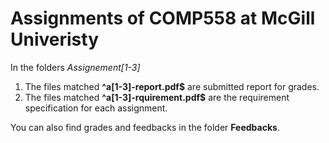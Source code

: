 # Assignments of COMP558 at McGill Univeristy
In the folders *Assignement[1-3]* 

1. The files matched **^a[1-3]-report.pdf$** are submitted report for grades.
2. The files matched **^a[1-3]-rquirement.pdf$** are the requirement specification for each assignment.

You can also find grades and feedbacks in the folder **Feedbacks**.




